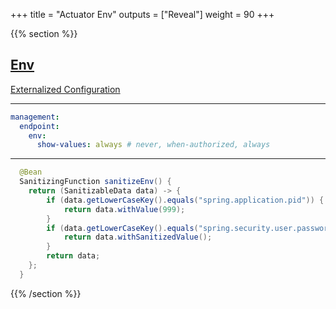 +++
title = "Actuator Env"
outputs = ["Reveal"]
weight = 90
+++

{{% section %}}

## [Env](https://docs.spring.io/spring-boot/api/rest/actuator/env.html)

[Externalized Configuration](https://docs.spring.io/spring-boot/reference/features/external-config.html)

---

```yaml
management:
  endpoint:
    env:
      show-values: always # never, when-authorized, always
```

---

```java
  @Bean
  SanitizingFunction sanitizeEnv() {
    return (SanitizableData data) -> {
        if (data.getLowerCaseKey().equals("spring.application.pid")) {
            return data.withValue(999);
        }
        if (data.getLowerCaseKey().equals("spring.security.user.password")) {
            return data.withSanitizedValue();
        }
        return data;
    };
  }
```

{{% /section %}}